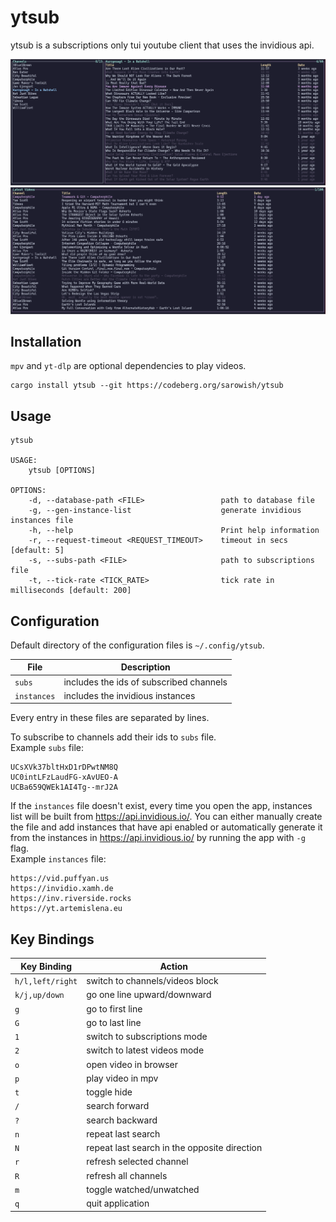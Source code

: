 # ytsub

ytsub is a subscriptions only tui youtube client that uses the invidious api.

![subscriptions mode](screenshots/subscriptions.png)
![latest videos mode](screenshots/latest_videos.png)

## Installation

`mpv` and `yt-dlp` are optional dependencies to play videos.

```
cargo install ytsub --git https://codeberg.org/sarowish/ytsub
```

## Usage

```
ytsub

USAGE:
    ytsub [OPTIONS]

OPTIONS:
    -d, --database-path <FILE>                 path to database file
    -g, --gen-instance-list                    generate invidious instances file
    -h, --help                                 Print help information
    -r, --request-timeout <REQUEST_TIMEOUT>    timeout in secs [default: 5]
    -s, --subs-path <FILE>                     path to subscriptions file
    -t, --tick-rate <TICK_RATE>                tick rate in milliseconds [default: 200]
```
## Configuration

Default directory of the configuration files is `~/.config/ytsub`.

| File        | Description                             |
|-------------|-----------------------------------------|
| `subs`      | includes the ids of subscribed channels |
| `instances` | includes the invidious instances        |

Every entry in these files are separated by lines.

To subscribe to channels add their ids to `subs` file.  
Example `subs` file:

```
UCsXVk37bltHxD1rDPwtNM8Q
UC0intLFzLaudFG-xAvUEO-A
UCBa659QWEk1AI4Tg--mrJ2A
```

If the `instances` file doesn't exist, every time you open the app, instances list will be built from https://api.invidious.io/.
You can either manually create the file and add instances that have api enabled or
automatically generate it from the instances in https://api.invidious.io/ by running the app with `-g` flag.  
Example `instances` file:

```
https://vid.puffyan.us
https://invidio.xamh.de
https://inv.riverside.rocks
https://yt.artemislena.eu
```



## Key Bindings

| Key Binding          | Action                                       |
| -------------------- | -------------------------------------------- |
| `h/l,left/right`     | switch to channels/videos block              |
| `k/j,up/down`        | go one line upward/downward                  |
| `g`                  | go to first line                             |
| `G`                  | go to last line                              |
| `1`                  | switch to subscriptions mode                 |
| `2`                  | switch to latest videos mode                 |
| `o`                  | open video in browser                        |
| `p`                  | play video in mpv                            |
| `t`                  | toggle hide                                  |
| `/`                  | search forward                               |
| `?`                  | search backward                              |
| `n`                  | repeat last search                           |
| `N`                  | repeat last search in the opposite direction |
| `r`                  | refresh selected channel                     |
| `R`                  | refresh all channels                         |
| `m`                  | toggle watched/unwatched                     |
| `q`                  | quit application                             |
